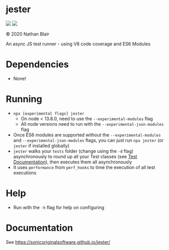 # jester
![](https://github.com/sonicoriginalsoftware/jester/workflows/test/badge.svg)
![](https://github.com/sonicoriginalsoftware/jester/workflows/publish/badge.svg)

© 2020 Nathan Blair

An async JS test runner - using V8 code coverage and ES6 Modules

# Dependencies
- None!

# Running
- `npx [experimental flags] jester`
  - On node < 13.8.0, need to use the `--experimental-modules` flag
  - All node versions need to run with the `--experimental-json-modules` flag
- Once ES6 modules are supported without the `--experimental-modules` and `--experimental-json-modules` flags, you can just run `npx jester` (or `jester` if installed globally)
- `jester` walks your `tests` folder (change using the `-d` flag) asynchronously to round up all your Test classes (see [Test Documentation](https://sonicoriginalsoftware.github.io/jester/Test.html)), then executes them all asynchronously
- It uses `performance` from `perf_hooks` to time the execution of all test executions

# Help
- Run with the `-h` flag for help on configuring

# Documentation
See https://sonicoriginalsoftware.github.io/jester/

